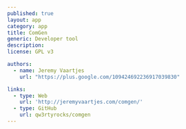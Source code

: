 ```yaml
---
published: true
layout: app
category: app
title: ComGen
generic: Developer tool
description: 
license: GPL v3

authors: 
  - name: Jeremy Vaartjes
    url: "https://plus.google.com/109424692236917039830"

links:
  - type: Web
    url: 'http://jeremyvaartjes.com/comgen/'
  - type: GitHub
    url: qw3rtyrocks/comgen
---
```

